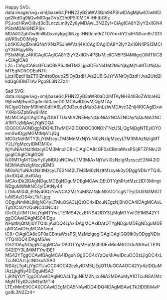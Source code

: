 Happy SVG: 
data:image/svg+xml;base64,PHN2ZyB2aWV3Qm94PSIwIDAgMjAwIDIwMCIgd2lkdGg9IjQwMCIgaGVpZ2h0PSI0MDAiIHhtbG5z
PSJodHRwOi8vd3d3LnczLm9yZy8yMDAwL3N2ZyI+CiAgICA8Y2lyY2xlIGN4PSIxMDAiIGN5PSIx
MDAiIGZpbGw9InllbGxvdyIgcj0iNzgiIHN0cm9rZT0iYmxhY2siIHN0cm9rZS13aWR0aD0iMyIg
Lz4KICAgIDxnIGNsYXNzPSJleWVzIj4KICAgICAgICA8Y2lyY2xlIGN4PSI3MCIgY3k9IjgyIiBy
PSIxMiIgLz4KICAgICAgICA8Y2lyY2xlIGN4PSIxMjciIGN5PSI4MiIgcj0iMTIiIC8+CiAgICA8
L2c+CiAgICA8cGF0aCBkPSJtMTM2LjgxIDExNi41M2MuNjkgMjYuMTctNjQuMTEgNDItODEuNTIt
LjczIiBzdHlsZT0iZmlsbDpub25lOyBzdHJva2U6IGJsYWNrOyBzdHJva2Utd2lkdGg6IDM7IiAv
Pgo8L3N2Zz4=

Sad SVG:
data:image/svg+xml;base64,PHN2ZyB3aWR0aD0iMTAyNHB4IiBoZWlnaHQ9IjEwMjRweCIgdmlld0JveD0iMCAwIDEwMjQgMTAy
NCIgeG1sbnM9Imh0dHA6Ly93d3cudzMub3JnLzIwMDAvc3ZnIj4KICAgIDxwYXRoIGZpbGw9IiMz
MzMiCiAgICAgICAgZD0iTTUxMiA2NEMyNjQuNiA2NCA2NCAyNjQuNiA2NCA1MTJzMjAwLjYgNDQ4
IDQ0OCA0NDggNDQ4LTIwMC42IDQ0OC00NDhTNzU5LjQgNjQgNTEyIDY0em0wIDgyMGMtMjA1LjQg
MC0zNzItMTY2LjYtMzcyLTM3MnMxNjYuNi0zNzIgMzcyLTM3MiAzNzIgMTY2LjYgMzcyIDM3Mi0x
NjYuNiAzNzItMzcyIDM3MnoiIC8+CiAgICA8cGF0aCBmaWxsPSIjRTZFNkU2IgogICAgICAgIGQ9
Ik01MTIgMTQwYy0yMDUuNCAwLTM3MiAxNjYuNi0zNzIgMzcyczE2Ni42IDM3MiAzNzIgMzcyIDM3
Mi0xNjYuNiAzNzItMzcyLTE2Ni42LTM3Mi0zNzItMzcyek0yODggNDIxYTQ4LjAxIDQ4LjAxIDAg
MCAxIDk2IDAgNDguMDEgNDguMDEgMCAwIDEtOTYgMHptMzc2IDI3MmgtNDguMWMtNC4yIDAtNy44
LTMuMi04LjEtNy40QzYwNCA2MzYuMSA1NjIuNSA1OTcgNTEyIDU5N3MtOTIuMSAzOS4xLTk1Ljgg
ODguNmMtLjMgNC4yLTMuOSA3LjQtOC4xIDcuNEgzNjBhOCA4IDAgMCAxLTgtOC40YzQuNC04NC4z
IDc0LjUtMTUxLjYgMTYwLTE1MS42czE1NS42IDY3LjMgMTYwIDE1MS42YTggOCAwIDAgMS04IDgu
NHptMjQtMjI0YTQ4LjAxIDQ4LjAxIDAgMCAxIDAtOTYgNDguMDEgNDguMDEgMCAwIDEgMCA5Nnoi
IC8+CiAgICA8cGF0aCBmaWxsPSIjMzMzIgogICAgICAgIGQ9Ik0yODggNDIxYTQ4IDQ4IDAgMSAw
IDk2IDAgNDggNDggMCAxIDAtOTYgMHptMjI0IDExMmMtODUuNSAwLTE1NS42IDY3LjMtMTYwIDE1
MS42YTggOCAwIDAgMCA4IDguNGg0OC4xYzQuMiAwIDcuOC0zLjIgOC4xLTcuNCAzLjctNDkuNSA0
NS4zLTg4LjYgOTUuOC04OC42czkyIDM5LjEgOTUuOCA4OC42Yy4zIDQuMiAzLjkgNy40IDguMSA3
LjRINjY0YTggOCAwIDAgMCA4LTguNEM2NjcuNiA2MDAuMyA1OTcuNSA1MzMgNTEyIDUzM3ptMTI4
LTExMmE0OCA0OCAwIDEgMCA5NiAwIDQ4IDQ4IDAgMSAwLTk2IDB6IiAvPgo8L3N2Zz4=